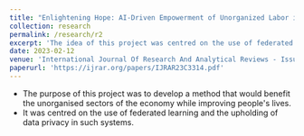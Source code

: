 ```yaml
---
title: "Enlightening Hope: AI-Driven Empowerment of Unorganized Labor in Developing Nations"
collection: research
permalink: /research/r2
excerpt: 'The idea of this project was centred on the use of federated learning and the upholding of data privacy in AI driven systems.'
date: 2023-02-12
venue: 'International Journal Of Research And Analytical Reviews - Issue 3, Volume 10'
paperurl: 'https://ijrar.org/papers/IJRAR23C3314.pdf'
---
```

- The purpose of this project was to develop a method that would benefit the unorganised sectors of the economy while improving people's lives. 
- It was centred on the use of federated learning and the upholding of data privacy in such systems.

